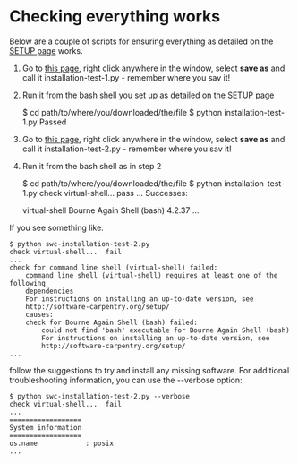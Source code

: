 ---
---

# Checking everything works

Below are a couple of scripts for ensuring everything as detailed on the [SETUP page](../../Setup/setup) works.

1. Go to [this page](https://raw.githubusercontent.com/Chris35Wills/Chris35Wills.github.io/master/courses/Setup_check/installation-test-1.py), right click anywhere in the window, select **save as** and call it installation-test-1.py - remember where you sav it!

2. Run it from the bash shell you set up as detailed on the [SETUP page](../../SETUP/setup)

  
  	$ cd path/to/where/you/downloaded/the/file
  	$ python installation-test-1.py
  	Passed
  

3. Go to [this page](https://raw.githubusercontent.com/Chris35Wills/Chris35Wills.github.io/master/courses/Setup_check/installation-test-2.py), right click anywhere in the window, select **save as** and call it installation-test-2.py - remember where you sav it!

4. Run it from the bash shell as in step 2


  	$ cd path/to/where/you/downloaded/the/file
  	$ python installation-test-1.py
  	check virtual-shell...  pass
  	...
  	Successes:
  	
  	virtual-shell Bourne Again Shell (bash) 4.2.37
  	...


  If you see something like:
  

  	$ python swc-installation-test-2.py
  	check virtual-shell...  fail
  	...
  	check for command line shell (virtual-shell) failed:
   		command line shell (virtual-shell) requires at least one of the following 
   		dependencies
  		For instructions on installing an up-to-date version, see
   		http://software-carpentry.org/setup/
   		causes:
   		check for Bourne Again Shell (bash) failed:
    		could not find 'bash' executable for Bourne Again Shell (bash)
    		For instructions on installing an up-to-date version, see
    		http://software-carpentry.org/setup/
  	...
 

  follow the suggestions to try and install any missing software. For additional troubleshooting information, you can use the --verbose option:


  	$ python swc-installation-test-2.py --verbose
  	check virtual-shell...  fail
  	...
  	==================
  	System information
  	==================
  	os.name            : posix
  	...
 